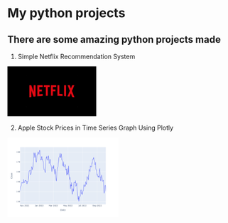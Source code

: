 # My python projects

## There are some amazing python projects made

1) Simple Netflix Recommendation System

<a href='/netflix_recommendation_system/netflix_rec_system.ipynb'><img src='/netflix_recommendation_system/data/netflix.PNG' width = 200></a>


2) Apple Stock Prices in Time Series Graph Using Plotly

<a href='/aapl_time_series/aapl_time_series.ipynb'><img src='/aapl_time_series/aapl_graph.png' width = 250></a>

